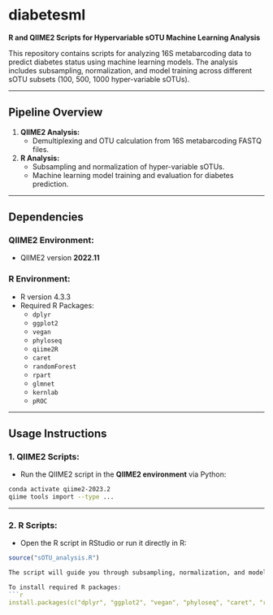 # diabetesml
**R and QIIME2 Scripts for Hypervariable sOTU Machine Learning Analysis**  

This repository contains scripts for analyzing 16S metabarcoding data to predict diabetes status using machine learning models. The analysis includes subsampling, normalization, and model training across different sOTU subsets (100, 500, 1000 hyper-variable sOTUs).  

---

##  **Pipeline Overview**  
1. **QIIME2 Analysis:**  
   - Demultiplexing and OTU calculation from 16S metabarcoding FASTQ files.  
2. **R Analysis:**  
   - Subsampling and normalization of hyper-variable sOTUs.  
   - Machine learning model training and evaluation for diabetes prediction.  

---

##  **Dependencies**  
### **QIIME2 Environment:**  
- QIIME2 version **2022.11**    
   
### **R Environment:**  
- R version 4.3.3  
- Required R Packages:  
   - `dplyr`  
   - `ggplot2`  
   - `vegan`  
   - `phyloseq`  
   - `qiime2R`  
   - `caret`  
   - `randomForest`  
   - `rpart`  
   - `glmnet`  
   - `kernlab`  
   - `pROC`

---

##  **Usage Instructions**  

### **1. QIIME2 Scripts:**  
- Run the QIIME2 script in the **QIIME2 environment** via Python:  
```bash
conda activate qiime2-2023.2
qiime tools import --type ...  
```

---
### **2. R Scripts:**
- Open the R script in RStudio or run it directly in R:
```r  
source("sOTU_analysis.R")  

The script will guide you through subsampling, normalization, and model training steps.

To install required R packages:  
```r  
install.packages(c("dplyr", "ggplot2", "vegan", "phyloseq", "caret", "randomForest", "rpart", "glmnet", "kernlab", "pROC"))  
